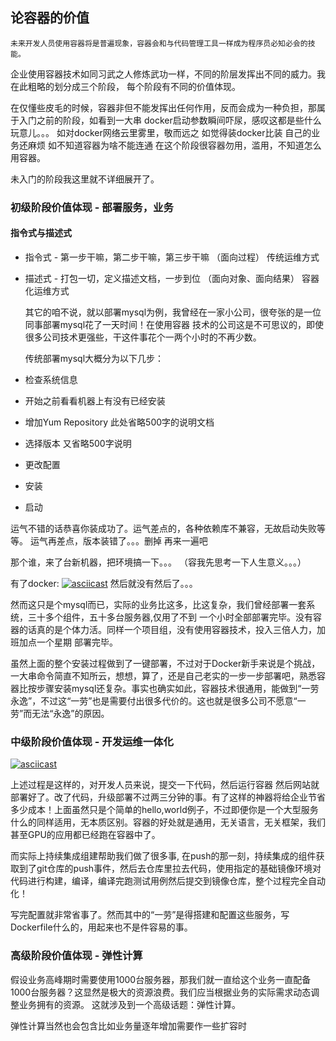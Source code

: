## 论容器的价值
    未来开发人员使用容器将是普遍现象，容器会和与代码管理工具一样成为程序员必知必会的技能。

   企业使用容器技术如同习武之人修炼武功一样，不同的阶层发挥出不同的威力。我在此粗略的划分成三个阶段，
每个阶段有不同的价值体现。

   在仅懂些皮毛的时候，容器非但不能发挥出任何作用，反而会成为一种负担，那属于入门之前的阶段，如看到一大串
docker启动参数瞬间吓尿，感叹这都是些什么玩意儿。。。 如对docker网络云里雾里，敬而远之  如觉得装docker比装
自己的业务还麻烦  如不知道容器为啥不能连通  在这个阶段很容器勿用，滥用，不知道怎么用容器。

   未入门的阶段我这里就不详细展开了。

### 初级阶段价值体现 - 部署服务，业务
#### 指令式与描述式
* 指令式 - 第一步干嘛，第二步干嘛，第三步干嘛  （面向过程） 传统运维方式
* 描述式 - 打包一切，定义描述文档，一步到位     （面向对象、面向结果） 容器化运维方式

   其它的咱不说，就以部署mysql为例，我曾经在一家小公司，很夸张的是一位同事部署mysql花了一天时间！在使用容器
技术的公司这是不可思议的，即使很多公司技术更强些，干这件事花个一两个小时的不再少数。

   传统部署mysql大概分为以下几步：
* 检查系统信息
* 开始之前看看机器上有没有已经安装
* 增加Yum Repository  此处省略500字的说明文档
* 选择版本 又省略500字说明
* 更改配置
* 安装
* 启动

运气不错的话恭喜你装成功了。运气差点的，各种依赖库不兼容，无故启动失败等等。 运气再差点，版本装错了。。。删掉
再来一遍吧

那个谁，来了台新机器，把环境搞一下。。。 （容我先思考一下人生意义。。。）

有了docker:
[![asciicast](https://asciinema.org/a/24hs8tx9gjn7htavyfkdlerf7.png)](https://asciinema.org/a/24hs8tx9gjn7htavyfkdlerf7)
然后就没有然后了。。。

然而这只是个mysql而已，实际的业务比这多，比这复杂，我们曾经部署一套系统，三十多个组件，五十多台服务器,仅用了不到
一个小时全部部署完毕。没有容器的话真的是个体力活。同样一个项目组，没有使用容器技术，投入三倍人力，加班加点一个星期
部署完毕。

虽然上面的整个安装过程做到了一键部署，不过对于Docker新手来说是个挑战，一大串命令简直不知所云，想想，算了，还是自己老实的一步一步部署吧，熟悉容器比按步骤安装mysql还复杂。事实也确实如此，容器技术很通用，能做到“一劳永逸”，不过这“一劳”也是需要付出很多代价的。这也就是很多公司不愿意“一劳”而无法“永逸”的原因。

### 中级阶段价值体现 - 开发运维一体化
[![asciicast](https://asciinema.org/a/dlf9exnpkmt0qxtenxy7vynrf.png)](https://asciinema.org/a/dlf9exnpkmt0qxtenxy7vynrf)

上述过程是这样的，对开发人员来说，提交一下代码，然后运行容器 然后网站就部署好了。改了代码，升级部署不过两三分钟的事。有了这样的神器将给企业节省多少成本！上面虽然只是个简单的hello,world例子，不过即便你是一个大型服务什么的同样适用，无本质区别。容器的好处就是通用，无关语言，无关框架，我们甚至GPU的应用都已经跑在容器中了。

而实际上持续集成组建帮助我们做了很多事, 在push的那一刻，持续集成的组件获取到了git仓库的push事件，然后去仓库里拉去代码，使用指定的基础镜像环境对代码进行构建，编译，编译完跑测试用例然后提交到镜像仓库，整个过程完全自动化！ 

写完配置就非常省事了。然而其中的“一劳”是得搭建和配置这些服务，写Dockerfile什么的，用起来也不是件容易的事。

### 高级阶段价值体现 - 弹性计算
假设业务高峰期时需要使用1000台服务器，那我们就一直给这个业务一直配备1000台服务器？这显然是极大的资源浪费。我们应当根据业务的实际需求动态调整业务拥有的资源。 这就涉及到一个高级话题：弹性计算。

弹性计算当然也会包含比如业务量逐年增加需要作一些扩容时
